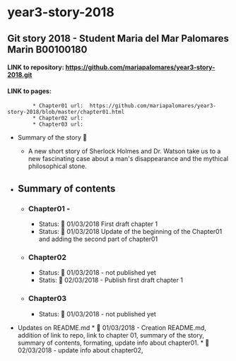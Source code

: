 # year3-story-2018

## Git story 2018 - Student Maria del Mar Palomares Marin B00100180

#### LINK to repository: https://github.com/mariapalomares/year3-story-2018.git
#### LINK to pages:
			* Chapter01 url:  https://github.com/mariapalomares/year3-story-2018/blob/master/chapter01.html 
			* Chapter02 url:
			* Chapter03 url:
* Summary of the story :book:
	* A new short story of Sherlock Holmes and Dr. Watson take us to a new fascinating case about a man's disappearance and the mythical philosophical stone.
* ## Summary of contents
	* ### Chapter01 - 
		* Status: :calendar: 01/03/2018 First draft chapter 1
		* Status: :calendar: 01/03/2018 Update of the beginning of the Chapter01 and adding the second part of chapter01
	* ### Chapter02
		* Status: :calendar: 01/03/2018 - not published yet
		* Statis: :calendar: 02/03/2018 - Publish first draft chapter 1
	* ### Chapter03
		* Status: :calendar: 01/03/2018 - not published yet
		
* Updates on README.md
		* :calendar: 01/03/2018 - Creation README.md, addition of link to repo, link to chapter 01, summary of the story, summary of contents, 
			formating, update info about chapter01.
		* :calendar: 02/03/2018 - update info about chapter02, 